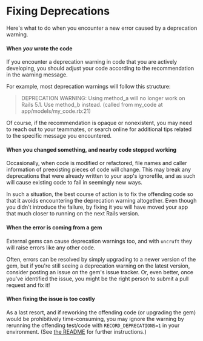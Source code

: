 # Fixing Deprecations

Here's what to do when you encounter a new error caused by a deprecation warning.

#### When *you* wrote the code

If you encounter a deprecation warning in code that you are actively developing, you should adjust your code according to the recommendation in the warning message.

For example, most deprecation warnings will follow this structure:

> DEPRECATION WARNING: Using method_a will no longer work on Rails 5.1. Use method_b instead. (called from my_code at app/models/my_code.rb:21)

Of course, if the recommendation is opaque or nonexistent, you may need to reach out to your teammates, or search online for additional tips related to the specific message you encountered.

#### When you changed something, and nearby code stopped working

Occasionally, when code is modified or refactored, file names and caller information of preexisting pieces of code will change. This may break any deprecations that were already written to your app's ignorefile, and as such will cause existing code to fail in seemingly new ways.

In such a situation, the best course of action is to fix the offending code so that it avoids encountering the deprecation warning altogether. Even though you didn't introduce the failure, by fixing it you will have moved your app that much closer to running on the next Rails version.

#### When the error is coming from a gem

External gems can cause deprecation warnings too, and with `uncruft` they will raise errors like any other code.

Often, errors can be resolved by simply upgrading to a newer version of the gem, but if you're still seeing a deprecation warning on the latest version, consider posting an issue on the gem's issue tracker. Or, even better, once you've identified the issue, you might be the right person to submit a pull request and fix it!

#### When fixing the issue is too costly

As a last resort, and if reworking the offending code (or upgrading the gem) would be prohibitively time-consuming, you may ignore the warning by rerunning the offending test/code with `RECORD_DEPRECATIONS=1` in your environment. (See [the README](https://github.com/Betterment/uncruft#recording-deprecations) for further instructions.)
